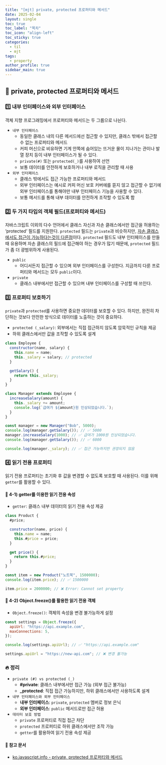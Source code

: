 ```yaml
---
title: "[mjt] private, protected 프로퍼티와 메서드"
date: 2025-02-04
layout: single
toc: true
toc_label: "목차"
toc_icon: "align-left"
toc_sticky: true
categories:
  - til
  - mjt
tags:
  - property
author_profile: true
sidebar_main: true
---
```


## :ledger: private, protected 프로퍼티와 메서드

### :one: 내부 인터페이스와 외부 인터페이스

객체 지향 프로그래밍에서 프로퍼티와 메서드는 두 그룹으로 나뉜다.

- `내부 인터페이스`
  - 동일한 클래스 내의 다른 메서드에선 접근할 수 있지만, 클래스 밖에서 접근할 수 없는 프로퍼티와 메서드
  - 커피 머신으로 비유하면 기계 안쪽에 숨어있는 뜨거운 물이 지나가는 관이나 발열 장치 등이 내부 인터페이스가 될 수 있다.
  - `private(#)` 또는 `protected(_)`를 사용하여 선언
  - 보통 데이터를 안전하게 보호하거나 내부 로직을 관리할 때 사용
- `외부 인터페이스`
  - 클래스 밖에서도 접근 가능한 프로퍼티와 메서드
  - 외부 인터페이스는 예시로 커피 머신 보호 커버에를 뜯지 않고 접근할 수 없기에 외부 인터페이스를 통해야만 내부 인터페이스 기능을 사용할 수 있다.
  - 보통 메서드를 통해 내부 데이터를 안전하게 조작할 수 있도록 함

### :two: 두 가지 타입의 객체 필드(프로퍼티와 메서드)

자바스크립트 이외의 다수 언어에서 클래스 자신과 자손 클래스에서만 접근을 허용하는 ‘protected’ 필드를 지원한다. `protected` 필드는 `private`과 비슷하지만, <u>자손 클래스에서도 접근이 가능하다는것이 다른점</u>이다. `protected` 필드도 내부 인터페이스를 만들 때 유용하며 자손 클래스의 필드에 접근해야 하는 경우가 많기 때문에, `protected` 필드가 좀 더 광범위하게 사용된다.

- `public`
  - 어디서든지 접근할 수 있으며 외부 인터페이스를 구성한다. 지금까지 다룬 프로퍼티와 메서드는 모두 `public`이다.
- `private`
  - 클래스 내부에서만 접근할 수 있으며 내부 인터페이스를 구성할 때 쓰인다.

### :three: 프로퍼티 보호하기

`private`과 `protected`를 사용하면 중요한 데이터를 보호할 수 있다. 하지만, 완전히 차단하는 것보다 안전한 방식으로 데이터를 노출하는 것이 중요하다.

- `protected (_salary)`: 외부에서는 직접 접근하지 않도록 암묵적인 규칙을 제공
- 하위 클래스에서만 값을 조작할 수 있도록 설계

```javascript
class Employee {
  constructor(name, salary) {
    this.name = name;
    this._salary = salary; // protected
  }

  getSalary() {
    return this._salary;
  }
}

class Manager extends Employee {
  increaseSalary(amount) {
    this._salary += amount;
    console.log(`급여가 ${amount}원 인상되었습니다.`);
  }
}

const manager = new Manager("Bob", 5000);
console.log(manager.getSalary()); // ✅ 5000
manager.increaseSalary(1000); // ✅ 급여가 1000원 인상되었습니다.
console.log(manager.getSalary()); // ✅ 6000

console.log(manager._salary); // ✅ 접근 가능하지만 권장되지 않음
```

### :four: 읽기 전용 프로퍼티

읽기 전용 프로퍼티는 초기화 후 값을 변경할 수 없도록 보호할 때 사용된다. 이를 위해 `getter`를 활용할 수 있다.

#### :pushpin: 4-1) getter를 이용한 읽기 전용 속성

- `getter`: 클래스 내부 데이터의 읽기 전용 속성 제공

```javascript
class Product {
  #price;

  constructor(name, price) {
    this.name = name;
    this.#price = price;
  }

  get price() {
    return this.#price;
  }
}

const item = new Product("노트북", 1500000);
console.log(item.price); // ✅ 1500000

item.price = 2000000; // ❌ Error: Cannot set property
```

#### :pushpin: 4-2) Object.freeze()를 활용한 읽기 전용 객체

- `Object.freeze()`: 객체의 속성을 변경 불가능하게 설정

```javascript
const settings = Object.freeze({
  apiUrl: "https://api.example.com",
  maxConnections: 5,
});

console.log(settings.apiUrl); // ✅ "https://api.example.com"

settings.apiUrl = "https://new-api.com"; // ❌ 변경 불가능
```

### :fire: 정리

- `private (#) vs protected (_)`
  - **#private**: 클래스 내부에서만 접근 가능 (외부 접근 불가능)
  - **\_protected**: 직접 접근 가능하지만, 하위 클래스에서만 사용하도록 설계
- `내부 인터페이스와 외부 인터페이스`
  - **내부 인터페이스**: `private`, `protected` 멤버로 정보 은닉
  - **외부 인터페이스**: `public` 메서드로만 접근 허용
- `데이터 보호 방법`
  - `private` 프로퍼티로 직접 접근 차단
  - `protected` 프로퍼티로 하위 클래스에서만 조작 가능
  - `getter`를 활용하여 읽기 전용 속성 제공

#### :pushpin: 참고 문서

- [ko.javascript.info - private, protected 프로퍼티와 메서드](https://ko.javascript.info/private-protected-properties-methods)
